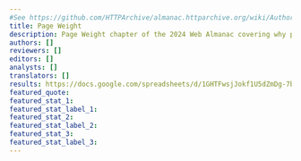 ```yaml
---
#See https://github.com/HTTPArchive/almanac.httparchive.org/wiki/Authors'-Guide#metadata-to-add-at-the-top-of-your-chapters
title: Page Weight
description: Page Weight chapter of the 2024 Web Almanac covering why page weight matters, bandwidth, complex pages, page weight over time, page requests, and file formats.
authors: []
reviewers: []
editors: []
analysts: []
translators: []
results: https://docs.google.com/spreadsheets/d/1GHTFwsjJokf1U5dZmDg-7bBlH_Lu-rlOHVmmzTj0D98/
featured_quote:
featured_stat_1:
featured_stat_label_1:
featured_stat_2:
featured_stat_label_2:
featured_stat_3:
featured_stat_label_3:
---
```

